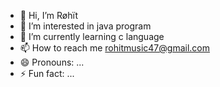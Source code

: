 - 👋 Hi, I’m Røhït
- 👀 I’m interested in java program 
- 🌱 I’m currently learning c language 
- 📫 How to reach me rohitmusic47@gmail.com
- 😄 Pronouns: ...
- ⚡ Fun fact: ...

<!---
Hitbhai023/Hitbhai023 is a ✨ special ✨ repository because its `README.md` (this file) appears on your GitHub profile.
You can click the Preview link to take a look at your changes.
--->
